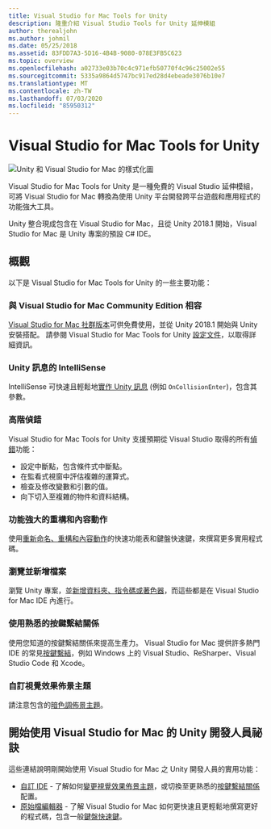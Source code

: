 ```yaml
---
title: Visual Studio for Mac Tools for Unity
description: 隆重介紹 Visual Studio Tools for Unity 延伸模組
author: therealjohn
ms.author: johmil
ms.date: 05/25/2018
ms.assetid: 83FDD7A3-5D16-4B4B-9080-078E3FB5C623
ms.topic: overview
ms.openlocfilehash: a02733e03b70c4c971efb50770f4c96c25002e55
ms.sourcegitcommit: 5335a9864d5747bc917ed28d4ebeade3076b10e7
ms.translationtype: MT
ms.contentlocale: zh-TW
ms.lasthandoff: 07/03/2020
ms.locfileid: "85950312"
---
```

# <a name="visual-studio-for-mac-tools-for-unity"></a>Visual Studio for Mac Tools for Unity

![Unity 和 Visual Studio for Mac 的樣式化圖](media/vsmac-tools-unity-image1.png)

Visual Studio for Mac Tools for Unity 是一種免費的 Visual Studio 延伸模組，可將 Visual Studio for Mac 轉換為使用 Unity 平台開發跨平台遊戲和應用程式的功能強大工具。

Unity 整合現成包含在 Visual Studio for Mac，且從 Unity 2018.1 開始，Visual Studio for Mac 是 Unity 專案的預設 C# IDE。

## <a name="overview"></a>概觀

以下是 Visual Studio for Mac Tools for Unity 的一些主要功能：

### <a name="compatible-with-visual-studio-for-mac-community-edition"></a>與 Visual Studio for Mac Community Edition 相容

[Visual Studio for Mac 社群版本](https://visualstudio.microsoft.com/)可供免費使用，並從 Unity 2018.1 開始與 Unity 安裝搭配。 請參閱 Visual Studio for Mac Tools for Unity [設定文件](setup-vsmac-tools-unity.md)，以取得詳細資訊。

### <a name="intellisense-for-unity-messages"></a>Unity 訊息的 IntelliSense

IntelliSense 可快速且輕鬆地[實作 Unity 訊息](using-vsmac-tools-unity.md#intellisense-for-unity-messages) (例如 `OnCollisionEnter`)，包含其參數。

### <a name="superior-debugging"></a>高階偵錯

Visual Studio for Mac Tools for Unity 支援預期從 Visual Studio 取得的所有[偵錯](using-vsmac-tools-unity.md#unity-debugging)功能：

* 設定中斷點，包含條件式中斷點。
* 在監看式視窗中評估複雜的運算式。
* 檢查及修改變數和引數的值。
* 向下切入至複雜的物件和資料結構。

### <a name="powerful-refactoring-and-context-actions"></a>功能強大的重構和內容動作

使用[重新命名、重構和內容動作](refactoring.md)的快速功能表和鍵盤快速鍵，來撰寫更多實用程式碼。

### <a name="browse-and-add-new-files"></a>瀏覽並新增檔案

瀏覽 Unity 專案，並[新增資料夾、指令碼或著色器](using-vsmac-tools-unity.md#adding-new-unity-files-and-folders)，而這些都是在 Visual Studio for Mac IDE 內進行。

### <a name="use-familiar-key-bindings"></a>使用熟悉的按鍵繫結關係

使用您知道的按鍵繫結關係來提高生產力。 Visual Studio for Mac 提供許多熱門 IDE 的常見[按鍵繫結](customizing-the-ide.md)，例如 Windows 上的 Visual Studio、ReSharper、Visual Studio Code 和 Xcode。

### <a name="customize-the-visual-theme"></a>自訂視覺效果佈景主題

請注意包含的[暗色調佈景主題](customizing-the-ide.md)。

## <a name="tips-for-unity-developers-getting-started-with-visual-studio-for-mac"></a>開始使用 Visual Studio for Mac 的 Unity 開發人員祕訣

這些連結說明剛開始使用 Visual Studio for Mac 之 Unity 開發人員的實用功能：

* [自訂 IDE](customizing-the-ide.md) - 了解如何[變更視覺效果佈景主題](customizing-the-ide.md#dark-theme)，或切換至更熟悉的[按鍵繫結關係](customizing-the-ide.md#key-bindings)配置。
* [原始檔編輯器](source-editor.md) - 了解 Visual Studio for Mac 如何更快速且更輕鬆地撰寫更好的程式碼，包含一般[鍵盤快速鍵](keyboard-shortcuts.md)。
